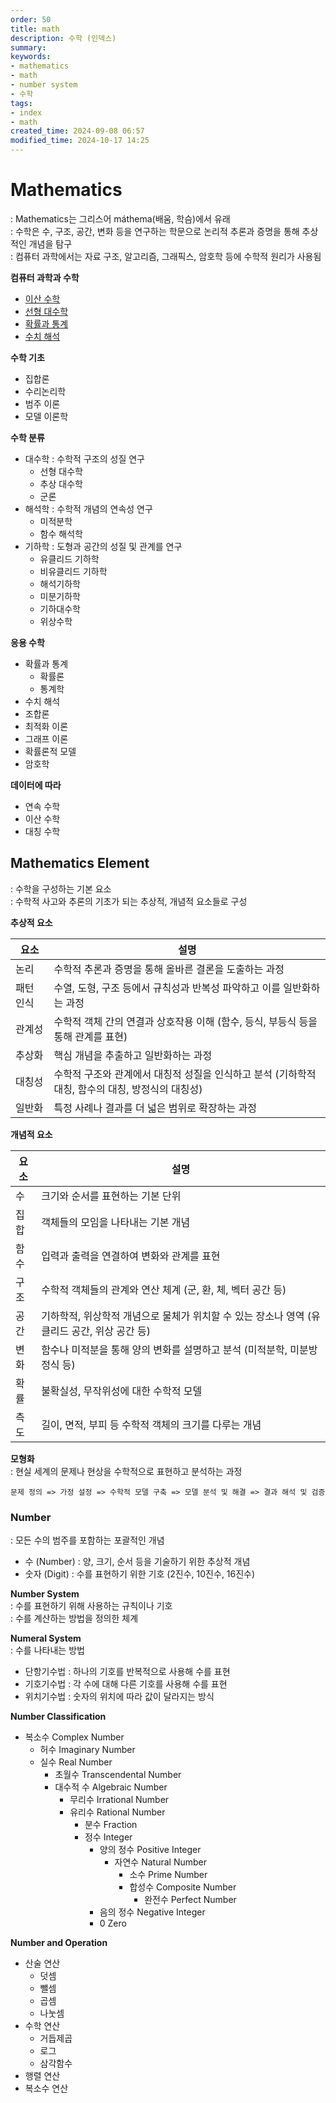 ```yaml
---
order: 50
title: math
description: 수학 (인덱스)
summary:
keywords:
- mathematics
- math
- number system
- 수학
tags:
- index
- math
created_time: 2024-09-08 06:57
modified_time: 2024-10-17 14:25
---
```


# Mathematics
: Mathematics는 그리스어 máthema(배움, 학슴)에서 유래  
: 수학은 수, 구조, 공간, 변화 등을 연구하는 학문으로 논리적 추론과 증명을 통해 추상적인 개념을 탐구  
: 컴퓨터 과학에서는 자료 구조, 알고리즘, 그래픽스, 암호학 등에 수학적 원리가 사용됨  

**컴퓨터 과학과 수학**
- [이산 수학](./discrete-mathematics/index.md)
- [선형 대수학](./linear-algebra/index.md)
- [확률과 통계](./probability-statistics/index.md)
- [수치 해석](./numerical-analysis/index.md)

**수학 기초**
- 집합론
- 수리논리학
- 범주 이론
- 모델 이론학

**수학 분류**
- 대수학 : 수학적 구조의 성질 연구 
  - 선형 대수학
  - 추상 대수학
  - 군론
- 해석학 : 수학적 개념의 연속성 연구
  - 미적분학
  - 함수 해석학
- 기하학 : 도형과 공간의 성질 및 관계를 연구
  - 유클리드 기하학
  - 비유클리드 기하학
  - 해석기하학
  - 미분기하학
  - 기하대수학
  - 위상수학

**응용 수학**
- 확률과 통계 
  - 확률론
  - 통계학
- 수치 해석
- 조합론
- 최적화 이론
- 그래프 이론
- 확률론적 모델
- 암호학

**데이터에 따라**
- 연속 수학
- 이산 수학
- 대칭 수학



## Mathematics Element
: 수학을 구성하는 기본 요소  
: 수학적 사고와 추론의 기초가 되는 추상적, 개념적 요소들로 구성  


**추상적 요소**

요소| 설명
---|---
논리 | 수학적 추론과 증명을 통해 올바른 결론을 도출하는 과정
패턴 인식 | 수열, 도형, 구조 등에서 규칙성과 반복성 파악하고 이를 일반화하는 과정
관계성 | 수학적 객체 간의 연결과 상호작용 이해 (함수, 등식, 부등식 등을 통해 관계를 표현)
추상화 | 핵심 개념을 추출하고 일반화하는 과정
대칭성 | 수학적 구조와 관계에서 대칭적 성질을 인식하고 분석 (기하학적 대칭, 함수의 대칭, 방정식의 대칭성)
일반화 | 특정 사례나 결과를 더 넓은 범위로 확장하는 과정


**개념적 요소**

요소| 설명
---|---
수 | 크기와 순서를 표현하는 기본 단위
집합 | 객체들의 모임을 나타내는 기본 개념
함수 | 입력과 출력을 연결하여 변화와 관계를 표현
구조 | 수학적 객체들의 관계와 연산 체계 (군, 환, 체, 벡터 공간 등)
공간 | 기하학적, 위상학적 개념으로 물체가 위치할 수 있는 장소나 영역 (유클리드 공간, 위상 공간 등)
변화 | 함수나 미적분을 통해 양의 변화를 설명하고 분석 (미적분학, 미분방정식 등)
확률 | 불확실성, 무작위성에 대한 수학적 모델
측도 | 길이, 면적, 부피 등 수학적 객체의 크기를 다루는 개념


**모형화**  
: 현실 세계의 문제나 현상을 수학적으로 표현하고 분석하는 과정  

```
문제 정의 => 가정 설정 => 수학적 모델 구축 => 모델 분석 및 해결 => 결과 해석 및 검증
```



### Number
: 모든 수의 범주를 포함하는 포괄적인 개념  

- 수 (Number) : 양, 크기, 순서 등을 기술하기 위한 추상적 개념
- 숫자 (Digit) : 수를 표현하기 위한 기호 (2진수, 10진수, 16진수)


**Number System**  
: 수를 표현하기 위해 사용하는 규칙이나 기호  
: 수를 계산하는 방법을 정의한 체계  


**Numeral System**  
: 수를 나타내는 방법  

- 단항기수법 : 하나의 기호를 반복적으로 사용해 수를 표현
- 기호기수법 : 각 수에 대해 다른 기호를 사용해 수를 표현
- 위치기수법 : 숫자의 위치에 따라 값이 달라지는 방식


**Number Classification**
- 복소수 Complex Number
  - 허수 Imaginary Number
  - 실수 Real Number
    - 초월수 Transcendental Number
    - 대수적 수 Algebraic Number
      - 무리수 Irrational Number
      - 유리수 Rational Number
        - 분수 Fraction
        - 정수 Integer
          - 양의 정수 Positive Integer
              - 자연수 Natural Number
                - 소수 Prime Number
                - 합성수 Composite Number
                  - 완전수 Perfect Number
          - 음의 정수 Negative Integer
          - 0 Zero


**Number and Operation**
- 산술 연산
  - 덧셈
  - 뺄셈
  - 곱셈
  - 나눗셈
- 수학 연산
  - 거듭제곱
  - 로그
  - 삼각함수
- 행렬 연산
- 복소수 연산